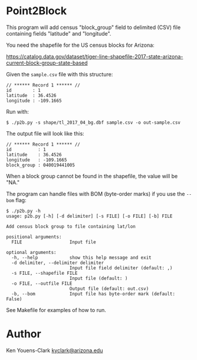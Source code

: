 # Point2Block

This program will add census "block_group" field to delimited (CSV) file containing fields "latitude" and "longitude".

You need the shapefile for the US census blocks for Arizona:

https://catalog.data.gov/dataset/tiger-line-shapefile-2017-state-arizona-current-block-group-state-based

Given the `sample.csv` file with this structure:

```
// ****** Record 1 ****** //
id        : 1
latitude  : 36.4526
longitude : -109.1665
```

Run with:

```
$ ./p2b.py -s shape/tl_2017_04_bg.dbf sample.csv -o out-sample.csv
```

The output file will look like this:

```
// ****** Record 1 ****** //
id          : 1
latitude    : 36.4526
longitude   : -109.1665
block_group : 040019441005
```

When a block group cannot be found in the shapefile, the value will be "NA."

The program can handle files with BOM (byte-order marks) if you use the `--bom` flag:

```
$ ./p2b.py -h
usage: p2b.py [-h] [-d delimiter] [-s FILE] [-o FILE] [-b] FILE

Add census block group to file containing lat/lon

positional arguments:
  FILE                  Input file

optional arguments:
  -h, --help            show this help message and exit
  -d delimiter, --delimiter delimiter
                        Input file field delimiter (default: ,)
  -s FILE, --shapefile FILE
                        Input file (default: )
  -o FILE, --outfile FILE
                        Output file (default: out.csv)
  -b, --bom             Input file has byte-order mark (default: False)
```

See Makefile for examples of how to run.

# Author

Ken Youens-Clark <kyclark@arizona.edu>
